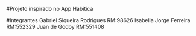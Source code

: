 #Projeto inspirado no App Habitica

#Integrantes
Gabriel Siqueira Rodrigues RM:98626
Isabella Jorge Ferreira RM:552329
Juan de Godoy RM:551408
